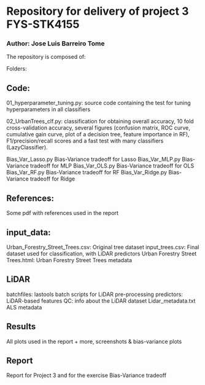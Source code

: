 # Repository for delivery of project 3 FYS-STK4155
### Author: Jose Luis Barreiro Tome


The repository is composed of:

Folders:

## Code:

01_hyperparameter_tuning.py: source code containing the test for tuning hyperparameters in all classifiers

02_UrbanTrees_clf.py: classification for obtaining overall accuracy, 10 fold cross-validation accuracy, several figures (confusion matrix, ROC curve, cumulative gain curve, plot of a decision tree, feature importance in RF), F1/precision/recall scores and a fast test with many classifiers (LazyClassifier).

Bias_Var_Lasso.py	Bias-Variance tradeoff for Lasso
Bias_Var_MLP.py	Bias-Variance tradeoff for MLP
Bias_Var_OLS.py	Bias-Variance tradeoff for OLS
Bias_Var_RF.py		Bias-Variance tradeoff for RF
Bias_Var_Ridge.py	Bias-Variance tradeoff for Ridge

## References: 
Some pdf with references used in the report

## input_data: 

Urban_Forestry_Street_Trees.csv:	Original tree dataset
input_trees.csv: 				Final dataset used for classification, with LiDAR predictors
Urban Forestry Street Trees.html: 	Urban Forestry Street Trees metadata

## LiDAR

batchfiles: 		lastools batch scripts for LiDAR pre-processing
predictors: 		LiDAR-based features
QC: 				info about the LiDAR dataset
Lidar_metadata.txt	ALS metadata

## Results

All plots used in the report + more, screenshots & bias-variance plots

## Report

Report for Project 3 and for the exercise Bias-Variance tradeoff
 




